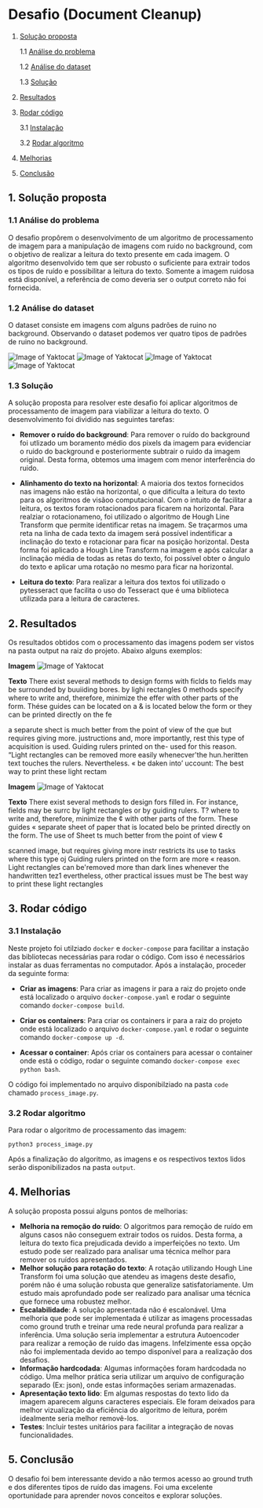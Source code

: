 # Desafio (Document Cleanup)


1. [Solução proposta](#solucao_proposta)

   1.1 [Análise do problema](#)

   1.2 [Análise do dataset](#dataset)

   1.3 [Solução](#solucao)

2. [Resultados](#resultados)

3. [Rodar código](#codigo)

   3.1 [Instalação](#instacao)

   3.2 [Rodar algoritmo](#algoritmo)

4. [Melhorias](#melhorias)

5. [Conclusão](#conclusao)


<a name=solucao_proposta />

## 1. Solução proposta

<a name=analise />

### 1.1 Análise do problema

O desafio propôrem o desenvolvimento de um algoritmo de processamento de imagem para a manipulação de imagens com ruido no background, com o objetivo de realizar a leitura do texto presente em cada imagem. O algoritmo desenvolvido tem que ser robusto o suficiente para extrair todos os tipos de ruído e possibilitar a leitura do texto. Somente a imagem ruidosa está disponível, a referência de como deveria ser o output correto não foi fornecida.

<a name=dataset />

### 1.2 Análise do dataset

O dataset consiste em imagens com alguns padrões de ruino no background. Observando o dataset podemos ver quatro tipos de padrões de ruino no background.

![Image of Yaktocat](./images/2.png)
![Image of Yaktocat](./images/5.png)
![Image of Yaktocat](./images/8.png)
![Image of Yaktocat](./images/11.png)

<a name=solucao />

### 1.3 Solução

A solução proposta para resolver este desafio foi aplicar algoritmos de processamento de imagem para viabilizar a leitura do texto. O desenvolvimento foi dividido nas seguintes tarefas:

* **Remover o ruído do background**: Para remover o ruído do background foi utlizado um boramento médio dos pixels da imagem para evidenciar o ruido do background e posteriormente subtrair o ruido da imagem original. Desta forma, obtemos uma imagem com menor interferência do ruido.

* **Alinhamento do texto na horizontal**: A maioria dos textos fornecidos nas imagens não estão na horizontal, o que dificulta a leitura do texto para os algoritmos de visãoo computacional. Com o intuito de facilitar a leitura, os textos foram rotacionados para ficarem na horizontal. Para realziar o rotacionameno, foi utilizado o algoritmo de Hough Line Transform que permite identificar retas na imagem. Se traçarmos uma reta na linha de cada texto da imagem será possível indentificar a inclinação do texto e rotacionar para ficar na posição horizontal. Desta forma foi aplicado a Hough Line Transform na imagem e após calcular a inclinação média de todas as retas do texto, foi possível obter o ângulo do texto e aplicar uma rotação no mesmo para ficar na horizontal.

* **Leitura do texto**: Para realizar a leitura dos textos foi utilizado o pytesseract que facilita o uso do Tesseract que é uma biblioteca utilizada para a leitura de caracteres. 

<a name=resultados />

## 2. Resultados

Os resultados obtidos com o processamento das imagens podem ser vistos na pasta output na raiz do projeto. Abaixo alguns exemplos:

**Imagem**
![Image of Yaktocat](./output/2.png)

**Texto**
There exist several methods to design forms with ficlds to
fields may be surrounded by buuiiding bores. by lighi rectangles 0
methods specify where to write and, therefore, minimize the effer
with other parts of the form. Thése guides can be located on a &
is located below the form or they can be printed directly on the fe

a separute shect is much better from the point of view of the que
but requires giving more. justructions and, more importantly, rest
this type of acquisition is used. Guiding rulers printed on the-
used for this reason. “Light rectangles can be removed more easily
whenecver'the hun.heritten text touches the rulers. Nevertheless. «
be daken into’ uccount: The best way to print these light rectam


**Imagem**
![Image of Yaktocat](./output/200.png)

**Texto**
There exist several methods to design fors
filled in. For instance, fields may be surrc
by light rectangles or by guiding rulers. T?
where to write and, therefore, minimize the ¢
with other parts of the form. These guides «
separate sheet of paper that is located belo
be printed directly on the form. The use of
Sheet ts much better from the point of view ¢

scanned image, but requires giving more instr
restricts its use to tasks where this type oj
Guiding rulers printed on the form are more «
reason. Light rectangles can be'removed more
than dark lines whenever the handwritten tez1
evertheless, other practical issues must be
The best way to print these light rectangles

<a name=codigo />

## 3. Rodar código

<a name=instacao />

### 3.1 Instalação

Neste projeto foi utilziado `docker` e `docker-compose` para facilitar a instação das bibliotecas necessárias para rodar o código. Com isso é necessários instalar as duas ferramentas no computador. Após a instalação, proceder da seguinte forma:

- **Criar as imagens**: Para criar as imagens ir para a raiz do projeto onde está localizado o arquivo `docker-compose.yaml` e rodar o seguinte comando `docker-compose build`.

- **Criar os containers**: Para criar os containers ir para a raiz do projeto onde está localizado o arquivo `docker-compose.yaml` e rodar o seguinte comando `docker-compose up -d`.

- **Acessar o container**: Após criar os containers para acessar o container onde está o código, rodar o seguinte comando `docker-compose exec python bash`.

O código foi implementado no arquivo disponibilziado na pasta `code` chamado `process_image.py`.

<a name=algoritmo />

### 3.2 Rodar algoritmo

Para rodar o algoritmo de processamento das imagem:

`python3 process_image.py`

Após a finalização do algoritmo, as imagens e os respectivos textos lidos serão disponibilizados na pasta `output`.

<a name=melhorias />

## 4. Melhorias

A solução proposta possui alguns pontos de melhorias:

- **Melhoria na remoção do ruído**: O algoritmos para remoção de ruído em alguns casos não conseguem extrair todos os ruidos. Desta forma, a leitura do texto fica prejudicada devido a imperfeições no texto. Um estudo pode ser realizado para analisar uma técnica melhor para remover os ruídos apresentados.
- **Melhor solução para rotação do texto**: A rotação utilizando Hough Line Transform foi uma solução que atendeu as imagens deste desafio, porém não é uma solução robusta que generalize satisfatoriamente. Um estudo mais aprofundado pode ser realizado para analisar uma técnica que fornece uma robustez melhor.
- **Escalabilidade**: A solução apresentada não é escalonável. Uma melhoria que pode ser implementada é utilizar as imagens processadas como ground truth e treinar uma rede neural profunda para realizar a inferência. Uma solução seria implementar a estrutura Autoencoder para realizar a remoção de ruído das imagens. Infelzimente essa opção não foi implementada devido ao tempo disponível para a realização dos desafios.
- **Informação hardcodada**: Algumas informações foram hardcodada no código. Uma melhor prática seria utilizar um arquivo de configuração separado (Ex: json), onde estas informações seriam armazenadas.
- **Apresentação texto lido**: Em algumas respostas do texto lido da imagem aparecem alguns caracteres especiais. Ele foram deixados para melhor vizualização da eficiência do algoritmo de leitura, porém idealmente seria melhor removê-los.
- **Testes**: Incluir testes unitários para facilitar a integração de novas funcionalidades.

<a name=conclusao />

## 5. Conclusão

O desafio foi bem interessante devido a não termos acesso ao ground truth e dos diferentes tipos de ruído das imagens. Foi uma excelente oportunidade para aprender novos conceitos e explorar soluções.